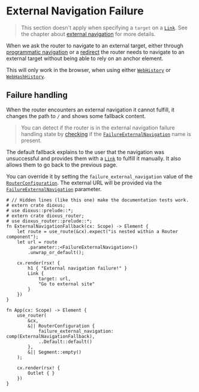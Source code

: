 # External Navigation Failure

> This section doesn't apply when specifying a `target` on a [`Link`]. See the
> chapter about [external navigation](../navigation/external.md) for more
> details.

When we ask the router to navigate to an external target, either through
[programmatic navigation](../navigation/programmatic.md) or a
[redirect](../routes/multiple-and-redirect.md#redirects) the router needs to
navigate to an external target without being able to rely on an anchor element.

This will only work in the browser, when using either [`WebHistory`] or
[`WebHashHistory`].

## Failure handling
When the router encounters an external navigation it cannot fulfill, it changes
the path to `/` and shows some fallback content.

> You can detect if the router is in the external navigation failure handling
> state by [checking](../navigation/name.md#check-if-a-name-is-present) if the
> [`FailureExternalNavigation`] name is present.

The default fallback explains to the user that the navigation was unsuccessful
and provides them with a [`Link`] to fulfill it manually. It also allows them to
go back to the previous page.

You can override it by setting the `failure_external_navigation` value of the
[`RouterConfiguration`]. The external URL will be provided via the
[`FailureExternalNavigation`] parameter.

```rust,no_run
# // Hidden lines (like this one) make the documentation tests work.
# extern crate dioxus;
# use dioxus::prelude::*;
# extern crate dioxus_router;
# use dioxus_router::prelude::*;
fn ExternalNavigationFallback(cx: Scope) -> Element {
    let route = use_route(&cx).expect("is nested within a Router component");
    let url = route
        .parameter::<FailureExternalNavigation>()
        .unwrap_or_default();

    cx.render(rsx! {
        h1 { "External navigation failure!" }
        Link {
            target: url,
            "Go to external site"
        }
    })
}

fn App(cx: Scope) -> Element {
    use_router(
        &cx,
        &|| RouterConfiguration {
            failure_external_navigation: comp(ExternalNavigationFallback),
            ..Default::default()
        },
        &|| Segment::empty()
    );

    cx.render(rsx! {
        Outlet { }
    })
}
```

[`FailureExternalNavigation`]: https://docs.rs/dioxus-router-core/latest/dioxus_router_core/prelude/struct.FailureExternalNavigation.html
[`Link`]: https://docs.rs/dioxus-router/latest/dioxus_router/components/fn.Link.html
[`RouterConfiguration`]: https://docs.rs/dioxus-router/latest/dioxus_router/hooks/struct.RouterConfiguration.html
[`WebHistory`]: https://docs.rs/dioxus-router-core/latest/dioxus_router_core/history/struct.WebHistory.html
[`WebHashHistory`]: https://docs.rs/dioxus-router-core/latest/dioxus_router_core/history/struct.WebHashHistory.html
